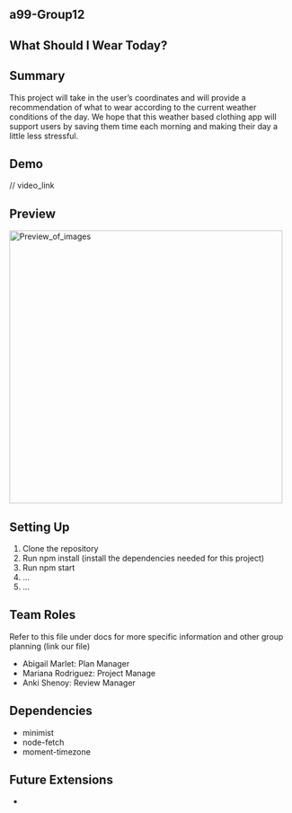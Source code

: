 ## a99-Group12

## What Should I Wear Today?

## Summary 
This project will take in the user’s coordinates and will provide a recommendation of what to wear according to the current weather conditions of the day. We hope that this weather based clothing app will support users by saving them time each morning and making their day a little less stressful.   

## Demo
 // video_link

## Preview 
<img width="486" alt="Preview_of_images" src="https://user-images.githubusercontent.com/69760537/205512102-d7d7c162-e4b4-4bf9-ac81-8e354432f9dc.png">



## Setting Up 
1. Clone the repository
2. Run npm install (install the dependencies needed for this project)
3. Run npm start
4. …
5. …

## Team Roles
Refer to this file under docs for more specific information and other group planning (link our file)
- Abigail Marlet: Plan Manager
- Mariana Rodriguez: Project Manage
- Anki Shenoy: Review Manager

## Dependencies
* minimist
* node-fetch
* moment-timezone

## Future Extensions 
-  


